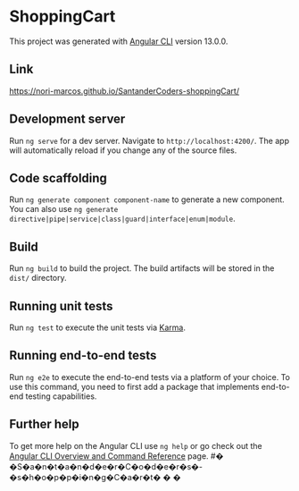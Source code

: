 # ShoppingCart

This project was generated with [Angular CLI](https://github.com/angular/angular-cli) version 13.0.0.

## Link
https://nori-marcos.github.io/SantanderCoders-shoppingCart/

## Development server

Run `ng serve` for a dev server. Navigate to `http://localhost:4200/`. The app will automatically reload if you change any of the source files.

## Code scaffolding

Run `ng generate component component-name` to generate a new component. You can also use `ng generate directive|pipe|service|class|guard|interface|enum|module`.

## Build

Run `ng build` to build the project. The build artifacts will be stored in the `dist/` directory.

## Running unit tests

Run `ng test` to execute the unit tests via [Karma](https://karma-runner.github.io).

## Running end-to-end tests

Run `ng e2e` to execute the end-to-end tests via a platform of your choice. To use this command, you need to first add a package that implements end-to-end testing capabilities.

## Further help

To get more help on the Angular CLI use `ng help` or go check out the [Angular CLI Overview and Command Reference](https://angular.io/cli) page.
#� �S�a�n�t�a�n�d�e�r�C�o�d�e�r�s�-�s�h�o�p�p�i�n�g�C�a�r�t�
�
�
